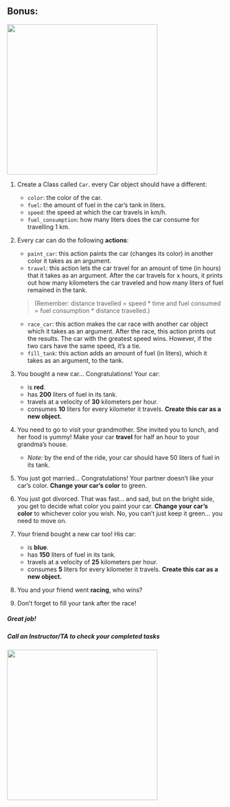 ## Bonus:

<img src="https://static.fandomspot.com/images/07/8104/00-featured-ultimate-graphics-mod-screenshot-preview-gta-san-andreas.jpg" width="350">

1. Create a Class called `Car`. every Car object should have a different:
	- `color`: the color of the car.
	- `fuel`: the amount of fuel in the car’s tank in liters.
	- `speed`: the speed at which the car travels in km/h.
	- `fuel_consumption`: how many liters does the car consume for travelling 1 km.
2. Every car can do the following **actions**:
	- `paint_car`: this action paints the car (changes its color) in another color it takes as an argument.
	- `travel`: this action lets the car travel for an amount of time (in hours) that it takes as an argument. After the car travels for x hours, it prints out how many kilometers the car traveled and how many liters of fuel remained in the tank. 
	> (Remember: distance travelled = speed * time and fuel consumed = fuel consumption * distance travelled.)
	- `race_car`: this action makes the car race with another car object which it takes as an argument. After the race, this action prints out the results. The car with the greatest speed wins. However, if the two cars have the same speed, it’s a tie.
	- `fill_tank`: this action adds an amount of fuel (in liters), which it takes as an argument, to the tank.

3. You bought a new car… Congratulations! Your car:
	- is **red**.
	- has **200** liters of fuel in its tank.
	- travels at a velocity of **30** kilometers per hour.
	- consumes **10** liters for every kilometer it travels.
**Create this car as a new object.**  
  
4. You need to go to visit your grandmother. She invited you to lunch, and her food is yummy! Make your car **travel** for half an hour to your grandma’s house. 
	- *Note:* by the end of the ride, your car should have 50 liters of fuel in its tank.

5. You just got married… Congratulations! Your partner doesn’t like your car’s color. **Change your car’s color** to green.

6. You just got divorced. That was fast... and sad, but on the bright side, you get to decide what color you paint your car. **Change your car’s color** to whichever color you wish. No, you can’t just keep it green... you need to move on.

7. Your friend bought a new car too! His car:
	- is **blue**.
	- has **150** liters of fuel in its tank.
	- travels at a velocity of **25** kilometers per hour.
	- consumes **5** liters for every kilometer it travels.
	**Create this car as a new object.**

8. You and your friend went **racing**, who wins?
9. Don’t forget to fill your tank after the race!


##### Great job!
##### Call an Instructor/TA to check your completed tasks
 
 




<img src="https://www.gtagaming.com/images/32634/1439471965_gallery130.jpg" width="350">
